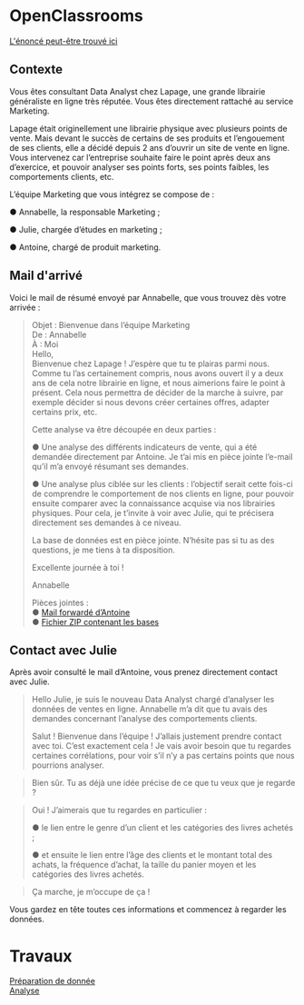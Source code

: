 # OpenClassrooms

[L'énoncé peut-être trouvé ici](OpenClassrooms/enonce.pdf)

## Contexte

Vous êtes consultant Data Analyst chez Lapage, une grande librairie
généraliste en ligne très réputée. Vous êtes directement rattaché au
service Marketing.

Lapage était originellement une librairie physique avec plusieurs
points de vente. Mais devant le succès de certains de ses produits et
l’engouement de ses clients, elle a décidé depuis 2 ans d’ouvrir un site
de vente en ligne. Vous intervenez car l’entreprise souhaite faire le
point après deux ans d’exercice, et pouvoir analyser ses points forts, ses
points faibles, les comportements clients, etc.

L’équipe Marketing que vous intégrez se compose de :

● Annabelle, la responsable Marketing ;

● Julie, chargée d’études en marketing ;

● Antoine, chargé de produit marketing.

## Mail d'arrivé

Voici le mail de résumé envoyé par Annabelle, que vous trouvez dès
votre arrivée :

> Objet : Bienvenue dans l’équipe Marketing  
> De : Annabelle  
> À : Moi  
> Hello,  
> Bienvenue chez Lapage ! J’espère que tu te plairas parmi nous.  
> Comme tu l’as certainement compris, nous avons ouvert il y a deux 
> ans de cela notre librairie en ligne, et nous aimerions faire le point à
> présent. Cela nous permettra de décider de la marche à suivre, par
> exemple décider si nous devons créer certaines offres, adapter
> certains prix, etc.
> 
> Cette analyse va être découpée en deux parties :
> 
> ● Une analyse des différents indicateurs de vente, qui a été
> demandée directement par Antoine. Je t’ai mis en pièce
> jointe l’e-mail qu’il m’a envoyé résumant ses demandes.
> 
> ● Une analyse plus ciblée sur les clients : l’objectif serait cette
> fois-ci de comprendre le comportement de nos clients en
> ligne, pour pouvoir ensuite comparer avec la connaissance
> acquise via nos librairies physiques. Pour cela, je t’invite à voir
> avec Julie, qui te précisera directement ses demandes à ce
> niveau.
> 
> La base de données est en pièce jointe. N’hésite pas si tu as des
> questions, je me tiens à ta disposition.
> 
> Excellente journée à toi !
> 
> Annabelle
> 
> Pièces jointes :  
> ● [Mail forwardé d’Antoine](OpenClassrooms/MailAntoine.pdf)  
> ● [Fichier ZIP contenant les bases](OpenClassrooms/DAN-P6-donnees.zip)  

## Contact avec Julie

Après avoir consulté le mail d’Antoine, vous prenez directement
contact avec Julie.

> Hello Julie, je suis le nouveau Data Analyst chargé d’analyser les
> données de ventes en ligne. Annabelle m’a dit que tu avais des
> demandes concernant l’analyse des comportements clients.
> 
> Salut ! Bienvenue dans l’équipe ! J’allais justement prendre
> contact avec toi. C’est exactement cela ! Je vais avoir besoin
> que tu regardes certaines corrélations, pour voir s’il n’y a pas
> certains points que nous pourrions analyser.

> Bien sûr. Tu as déjà une idée précise de ce que tu veux que je
> regarde ?

> Oui ! J’aimerais que tu regardes en particulier :
> 
> ● le lien entre le genre d’un client et les catégories des
> livres achetés ;
> 
> ● et ensuite le lien entre l’âge des clients et le montant total
> des achats, la fréquence d’achat, la taille du panier moyen
> et les catégories des livres achetés.

> Ça marche, je m’occupe de ça !

Vous gardez en tête toutes ces informations et commencez à regarder
les données.


# Travaux

[Préparation de donnée](Dataprep.ipynb)  
[Analyse](DataAnalysis.ipynb )  
